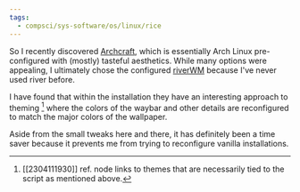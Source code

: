 ```yaml
---
tags:
  - compsci/sys-software/os/linux/rice
---
```

So I recently discovered [Archcraft](https://archcraft.io/), which is essentially Arch Linux pre-configured with (mostly) tasteful aesthetics. While many options were appealing, I ultimately chose the configured [riverWM](https://github.com/riverwm/river) because I've never used river before.

I have found that within the installation they have an interesting approach to theming [^1] where the colors of the waybar and other details are reconfigured to match the major colors of the wallpaper.

Aside from the small tweaks here and there, it has definitely been a time saver because it prevents me from trying to reconfigure vanilla installations.

[^1]: [[2304111930]] ref. node links to themes that are necessarily tied to the script as mentioned above.
